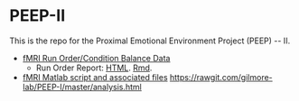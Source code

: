 # PEEP-II

This is the repo for the Proximal Emotional Environment Project (PEEP) -- II.

- [fMRI Run Order/Condition Balance Data](run-orders/)
    + Run Order Report: [HTML](https://cdn.rawgit.com/gilmore-lab/peep-II/master/run-orders/run-orders.html). [Rmd](run-orders/run-orders.Rmd).
- [fMRI Matlab script and associated files](peep-II-script/)
https://rawgit.com/gilmore-lab/PEEP-I/master/analysis.html
